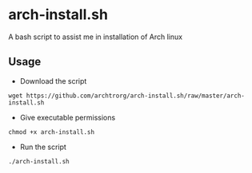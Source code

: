# arch-install.sh
A bash script to assist me in installation of Arch linux

## Usage

- Download the script

`wget https://github.com/archtrorg/arch-install.sh/raw/master/arch-install.sh`

- Give executable permissions

`chmod +x arch-install.sh`

- Run the script

`./arch-install.sh` 
